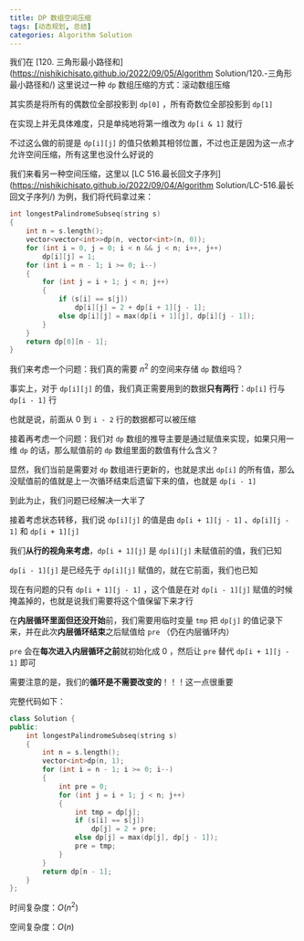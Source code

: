 ```yaml
---
title: DP 数组空间压缩
tags: [动态规划, 总结]
categories: Algorithm Solution
---
```


我们在 [120. 三角形最小路径和](https://nishikichisato.github.io/2022/09/05/Algorithm Solution/120.-三角形最小路径和/) 这里说过一种 `dp` 数组压缩的方式：滚动数组压缩

其实质是将所有的偶数位全部投影到 `dp[0]` ，所有奇数位全部投影到 `dp[1]` 

在实现上并无具体难度，只是单纯地将第一维改为 `dp[i & 1]` 就行

不过这么做的前提是 `dp[i][j]` 的值只依赖其相邻位置，不过也正是因为这一点才允许空间压缩，所有这里也没什么好说的

我们来看另一种空间压缩，这里以 [LC 516.最长回文子序列](https://nishikichisato.github.io/2022/09/04/Algorithm Solution/LC-516.最长回文子序列/) 为例，我们将代码拿过来：

```cpp
int longestPalindromeSubseq(string s)
{
    int n = s.length();
    vector<vector<int>>dp(n, vector<int>(n, 0));
    for (int i = 0, j = 0; i < n && j < n; i++, j++)
        dp[i][j] = 1;
    for (int i = n - 1; i >= 0; i--)
    {
        for (int j = i + 1; j < n; j++)
        {
            if (s[i] == s[j])
                dp[i][j] = 2 + dp[i + 1][j - 1];
            else dp[i][j] = max(dp[i + 1][j], dp[i][j - 1]);
        }
    }
    return dp[0][n - 1];
}
```



我们来考虑一个问题：我们真的需要 $n^2$ 的空间来存储 `dp` 数组吗？

事实上，对于 `dp[i][j]` 的值，我们真正需要用到的数据**只有两行**：`dp[i]` 行与 `dp[i - 1]` 行

也就是说，前面从 0 到 `i - 2` 行的数据都可以被压缩

接着再考虑一个问题：我们对 `dp` 数组的推导主要是通过赋值来实现，如果只用一维 `dp` 的话，那么赋值前的 `dp` 数组里面的数值有什么含义？

显然，我们当前是需要对 `dp` 数组进行更新的，也就是求出 `dp[i]` 的所有值，那么没赋值前的值就是上一次循环结束后遗留下来的值，也就是 `dp[i - 1]` 

到此为止，我们问题已经解决一大半了

接着考虑状态转移，我们说 `dp[i][j]` 的值是由 `dp[i + 1][j - 1]` 、`dp[i][j - 1]` 和 `dp[i + 1][j]` 

我们**从行的视角来考虑**，`dp[i + 1][j]` 是 `dp[i][j]` 未赋值前的值，我们已知

`dp[i - 1][j]` 是已经先于 `dp[i][j]` 赋值的，就在它前面，我们也已知

现在有问题的只有 `dp[i + 1][j - 1]` ，这个值是在对 `dp[i - 1][j]` 赋值的时候掩盖掉的，也就是说我们需要将这个值保留下来才行

在**内层循环里面但还没开始**前，我们需要用临时变量 `tmp` 把 `dp[j]` 的值记录下来，并在此次**内层循环结束**之后赋值给 `pre` （仍在内层循环内）

`pre` 会在**每次进入内层循环之前**就初始化成 0 ，然后让 `pre` 替代 `dp[i + 1][j - 1]` 即可

需要注意的是，我们的**循环是不需要改变的**！！！这一点很重要

完整代码如下：

```cpp
class Solution {
public:
	int longestPalindromeSubseq(string s)
	{
		int n = s.length();
		vector<int>dp(n, 1);
		for (int i = n - 1; i >= 0; i--)
		{
			int pre = 0;
			for (int j = i + 1; j < n; j++)
			{
				int tmp = dp[j];
				if (s[i] == s[j])
					dp[j] = 2 + pre;
				else dp[j] = max(dp[j], dp[j - 1]);
				pre = tmp;
			}
		}
		return dp[n - 1];
	}
};
```

时间复杂度：$O(n^2)$

空间复杂度：$O(n)$ 